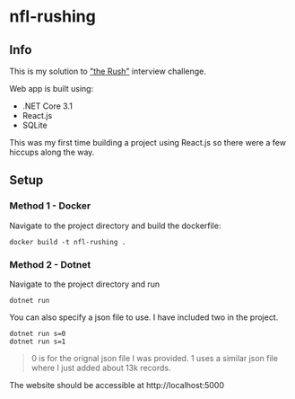 # nfl-rushing
## Info
This is my solution to  ["the Rush"](https://github.com/tsicareers/nfl-rushing) interview challenge. 

Web app is built using:
* .NET Core 3.1
* React.js
* SQLite

This was my first time building a project using React.js so there were a few hiccups along the way.
## Setup
### Method 1 - Docker

Navigate to the project directory and build the dockerfile:

```
docker build -t nfl-rushing .
```

### Method 2 - Dotnet

Navigate to the project directory and run

```
dotnet run
```

You can also specify a json file to use. I have included two in the project. 
```
dotnet run s=0
dotnet run s=1
```
> 0 is for the orignal json file I was provided. 1 uses a similar json file where I just added about 13k records.

The website should be accessible at http://localhost:5000
